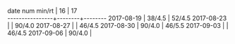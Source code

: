 date num min/rt |   16   |   17   
----------------+--------+--------
2017-08-19      | 38/4.5 | 52/4.5
2017-08-23      |        | 90/4.0
2017-08-27      |        | 46/4.5
2017-08-30      | 90/4.0 | 46/5.5
2017-09-03      |        | 46/4.5
2017-09-06      | 90/4.0 |       
